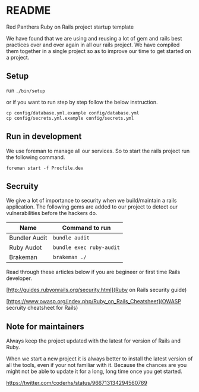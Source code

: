 # README

Red Panthers Ruby on Rails project startup template

We have found that we are using and reusing a lot of gem and rails best practices over and over again
in all our rails project. We have compiled them together in a single project so as to improve our
time to get started on a project.

## Setup

run `./bin/setup`

or if you want to run step by step follow the below instruction.

```
cp config/database.yml.example config/database.yml
cp config/secrets.yml.example config/secrets.yml
```

## Run in development

We use foreman to manage all our services. So to start the rails project run the following
command.

```
foreman start -f Procfile.dev
```

## Secruity

We give a lot of importance to security when we build/maintain a rails application. The following
gems are added to our project to detect our vulnerabilities before the hackers do.

| Name     | Command to run |
| ---      | ---       |
| Bundler Audit | `bundle audit`        |
| Ruby Audot     | `bundle exec ruby-audit`       |
| Brakeman | `brakeman ./` |

Read through these articles below if you are begineer or first time Rails developer.

[http://guides.rubyonrails.org/security.html](Ruby on Rails security guide)

[https://www.owasp.org/index.php/Ruby_on_Rails_Cheatsheet](OWASP secruity cheatsheet for Rails)


## Note for maintainers

Always keep the project updated with the latest for version of Rails and Ruby.

When we start a new project it is always better to install the latest version of
all the tools, even if your not familiar with it. Because the chances are you might
not be able to update it for a long, long time once you get started.

https://twitter.com/coderhs/status/966713134294560769
